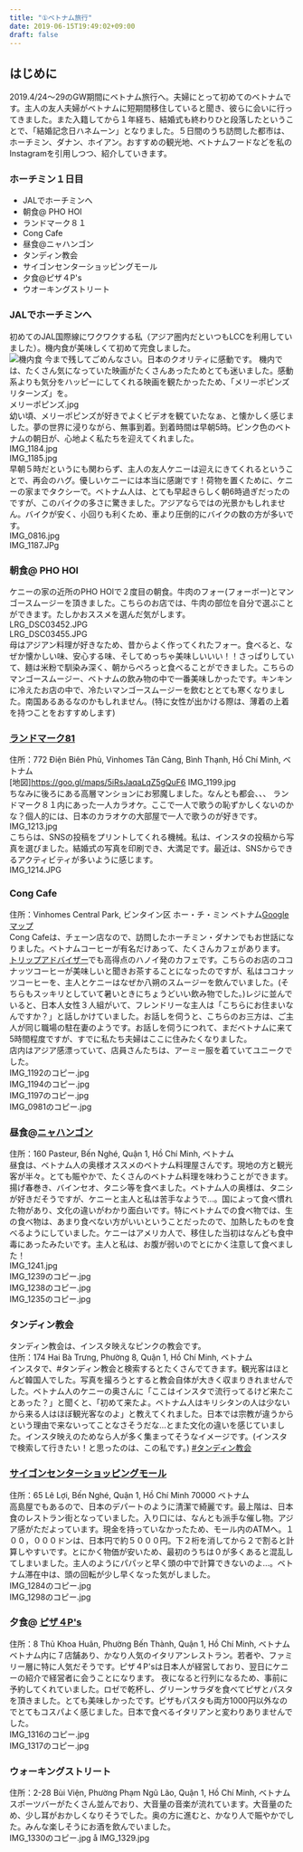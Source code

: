 ```yaml
---
title: "①ベトナム旅行"
date: 2019-06-15T19:49:02+09:00
draft: false
---
```



## はじめに
2019.4/24〜29のGW期間にベトナム旅行へ。夫婦にとって初めてのベトナムです。主人の友人夫婦がベトナムに短期間移住していると聞き、彼らに会いに行ってきました。また入籍してから１年経ち、結婚式も終わりひと段落したということで、「結婚記念日ハネムーン」となりました。５日間のうち訪問した都市は、ホーチミン、ダナン、ホイアン。おすすめの観光地、ベトナムフードなどを私のInstagramを引用しつつ、紹介していきます。  
### ホーチミン１日目
- JALでホーチミンへ
- 朝食@ PHO HOI
- ランドマーク８１
- Cong Cafe
- 昼食@ニャハンゴン
- タンディン教会
- サイゴンセンターショッピングモール
- 夕食@ピザ４P's
- ウオーキングストリート 
### JALでホーチミンへ 
初めてのJAL国際線にワクワクする私（アジア圏内だといつもLCCを利用していました）。機内食が美味しくて初めて完食しました。    
![機内食](/images/190615/IMG_0788のコピー.jpg)
今まで残してごめんなさい。日本のクオリティに感動です。
機内では、たくさん気になっていた映画がたくさんあったためとても迷いました。感動系よりも気分をハッピーにしてくれる映画を観たかったため、「メリーポピンズ リターンズ」を。    
メリーポピンズ.jpg      
幼い頃、メリーポピンズが好きでよくビデオを観ていたなぁ、と懐かしく感じました。夢の世界に浸りながら、無事到着。到着時間は早朝5時。ピンク色のベトナムの朝日が、心地よく私たちを迎えてくれました。   
IMG_1184.jpg   
IMG_1185.jpg   
早朝５時だというにも関わらず、主人の友人ケニーは迎えにきてくれるということで、再会のハグ。優しいケニーには本当に感謝です！荷物を置くために、ケニーの家までタクシーで。ベトナム人は、とても早起きらしく朝6時過ぎだったのですが、このバイクの多さに驚きました。アジアならではの光景かもしれません。バイクが安く、小回りも利くため、車より圧倒的にバイクの数の方が多いです。   
IMG_0816.jpg   
IMG_1187.JPg   
### 朝食@ PHO HOI
ケニーの家の近所のPHO HOIで２度目の朝食。牛肉のフォー(フォーボー)とマンゴースムージーを頂きました。こちらのお店では、牛肉の部位を自分で選ぶことができます。たしかおススメを選んだ気がします。      
LRG_DSC03452.JPG    
LRG_DSC03455.JPG     
母はアジアン料理が好きなため、昔からよく作ってくれたフォー。食べると、なぜか懐かしい味、安心する味、そしてめっちゃ美味しいいい！！さっぱりしていて、麺は米粉で馴染み深く、朝からぺろっと食べることができました。こちらのマンゴースムージー、ベトナムの飲み物の中で一番美味しかったです。キンキンに冷えたお店の中で、冷たいマンゴースムージーを飲むととても寒くなりました。南国あるあるなのかもしれません。(特に女性が出かける際は、薄着の上着を持つことをおすすめします)    

### [ランドマーク81](http://vincom.com.vn/)   
住所：772 Điện Biên Phủ, Vinhomes Tân Cảng, Bình Thạnh, Hồ Chí Minh, ベトナム  
[地図]https://goo.gl/maps/5iRsJaqaLqZ5gQuF6
IMG_1199.jpg     
ちなみに後ろにある高層マンションにお邪魔しました。なんとも都会、、、 
ランドマーク８１内にあった一人カラオケ。ここで一人で歌うの恥ずかしくないのかな？個人的には、日本のカラオケの大部屋で一人で歌うのが好きです。   
IMG_1213.jpg    
こちらは、SNSの投稿をプリントしてくれる機械。私は、インスタの投稿から写真を選びました。結婚式の写真を印刷でき、大満足です。最近は、SNSからできるアクティビティが多いように感じます。   
IMG_1214.JPG    

### Cong Cafe  
住所：Vinhomes Central Park, ビンタイン区 ホー・チ・ミン ベトナム[Googleマップ](https://goo.gl/maps/vWFhbRxPCXyULjHm9)   
Cong Cafeは、チェーン店なので、訪問したホーチミン・ダナンでもお世話になりました。ベトナムコーヒーが有名だけあって、たくさんカフェがあります。   
[トリップアドバイザー](https://www.tripadvisor.jp/Restaurant_Review-g293925-d10167203-Reviews-Cong_Cafe-Ho_Chi_Minh_City.html)でも高得点のハノイ発のカフェです。こちらのお店のココナッツコーヒーが美味しいと聞きお茶することになったのですが、私はココナッツコーヒーを、主人とケニーはなぜか八朔のスムージーを飲んでいました。(そちらもスッキリとしていて暑いときにちょうどいい飲み物でした。)レジに並んでいると、日本人女性３人組がいて、フレンドリーな主人は「こちらにお住まいなんですか？」と話しかけていました。お話しを伺うと、こちらのお三方は、ご主人が同じ職場の駐在妻のようです。お話しを伺うにつれて、まだベトナムに来て5時間程度ですが、すでに私たち夫婦はここに住みたくなりました。   
店内はアジア感漂っていて、店員さんたちは、アーミー服を着ていてユニークでした。   
IMG_1192のコピー.jpg   
IMG_1194のコピー.jpg     
IMG_1197のコピー.jpg       
IMG_0981のコピー.jpg          


### 昼食@[ニャハンゴン](http://quananngon.com.vn/)   
住所：160 Pasteur, Bến Nghé, Quận 1, Hồ Chí Minh, ベトナム    
昼食は、ベトナム人の奥様オススメのベトナム料理屋さんです。現地の方と観光客が半々。とても賑やかで、たくさんのベトナム料理を味わうことができます。揚げ春巻き、バインセオ、タニシ等を食べました。ベトナム人の奥様は、タニシが好きだそうですが、ケニーと主人と私は苦手なようで…。国によって食べ慣れた物があり、文化の違いがわかり面白いです。特にベトナムでの食べ物では、生の食べ物は、あまり食べない方がいいということだったので、加熱したものを食べるようにしていました。ケニーはアメリカ人で、移住した当初はなんども食中毒にあったみたいです。主人と私は、お腹が弱いのでとにかく注意して食べました！    
IMG_1241.jpg     
IMG_1239のコピー.jpg         
IMG_1238のコピー.jpg         
IMG_1235のコピー.jpg        

### タンディン教会 
タンディン教会は、インスタ映えなピンクの教会です。   
住所：174 Hai Bà Trưng, Phường 8, Quận 1, Hồ Chí Minh, ベトナム    
インスタで、#タンディン教会と検索するとたくさんでてきます。観光客はほとんど韓国人でした。写真を撮ろうとすると教会自体が大きく収まりきれませんでした。ベトナム人のケニーの奥さんに「ここはインスタで流行ってるけど来たことあった？」と聞くと、「初めて来たよ。ベトナム人はキリシタンの人は少ないから来る人はほぼ観光客なのよ」と教えてくれました。日本では宗教が違うからという理由で来ないってことなさそうだな…とまた文化の違いを感じていました。インスタ映えのためなら人が多く集まってそうなイメージです。(インスタで検索して行きたい！と思ったのは、この私です。)
[#タンディン教会](https://www.instagram.com/p/BymIDCYH_7v/?igshid=fj3czszzxr2y)

### [サイゴンセンターショッピングモール](http://shopping.saigoncentre.com.vn/)         
住所：65 Lê Lợi, Bến Nghé, Quận 1, Hồ Chí Minh 70000 ベトナム    
高島屋でもあるので、日本のデパートのように清潔で綺麗です。最上階は、日本食のレストラン街となっていました。入り口には、なんとも派手な催し物。アジア感がただよっています。現金を持っていなかったため、モール内のATMへ。１００，０００ドンは、日本円で約５０００円。下２桁を消してから２で割ると計算しやすいです。とにかく物価が安いため、最初のうちは０が多くあると混乱してしまいました。主人のようにパパッと早く頭の中で計算できないのよ…。ベトナム滞在中は、頭の回転が少し早くなった気がしました。   
IMG_1284のコピー.jpg          
IMG_1298のコピー.jpg             

### 夕食@ [ピザ４P's](https://pizza4ps.com/)
住所：8 Thủ Khoa Huân, Phường Bến Thành, Quận 1, Hồ Chí Minh, ベトナム    
ベトナム内に７店舗あり、かなり人気のイタリアンレストラン。若者や、ファミリー層に特に人気だそうです。ピザ４P'sは日本人が経営しており、翌日にケニーの紹介で経営者に会うことになります。 夜になると行列になるため、事前に予約してくれていました。ロゼで乾杯し、グリーンサラダを食べてピザとパスタを頂きました。とても美味しかったです。ピザもパスタも両方1000円以外なのでとてもコスパよく感じました。日本で食べるイタリアンと変わりありませんでした。   
IMG_1316のコピー.jpg        
IMG_1317のコピー.jpg        

### ウォーキングストリート   
住所：2-28 Bùi Viện, Phường Phạm Ngũ Lão, Quận 1, Hồ Chí Minh, ベトナム   
スポーツバーがたくさん並んでおり、大音量の音楽が流れています。大音量のため、少し耳がおかしくなりそうでした。奥の方に進むと、かなり人で賑やかでした。みんな楽しそうにお酒を飲んでいました。  
IMG_1330のコピー.jpg     å
IMG_1329.jpg    

